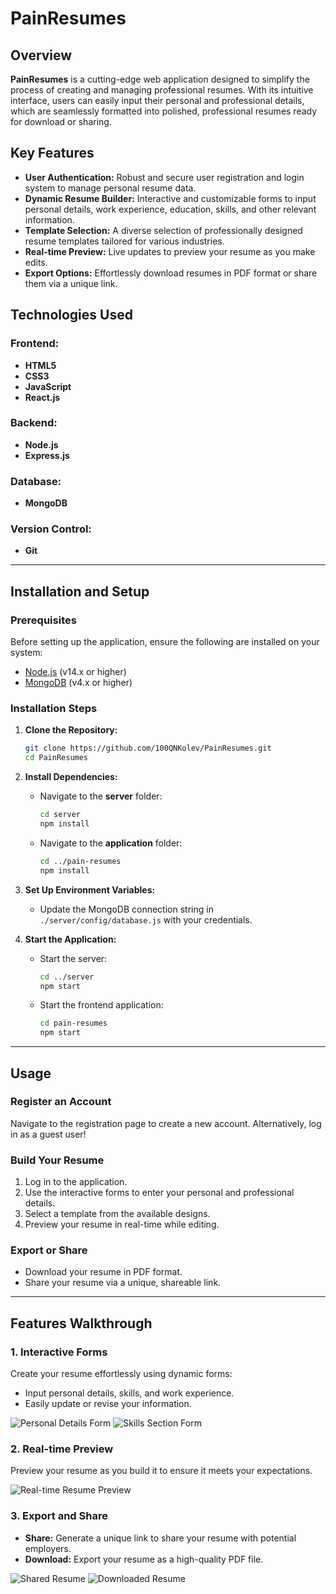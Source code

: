 
# PainResumes

## Overview

**PainResumes** is a cutting-edge web application designed to simplify the process of creating and managing professional resumes. With its intuitive interface, users can easily input their personal and professional details, which are seamlessly formatted into polished, professional resumes ready for download or sharing.

## Key Features

- **User Authentication:** Robust and secure user registration and login system to manage personal resume data.
- **Dynamic Resume Builder:** Interactive and customizable forms to input personal details, work experience, education, skills, and other relevant information.
- **Template Selection:** A diverse selection of professionally designed resume templates tailored for various industries.
- **Real-time Preview:** Live updates to preview your resume as you make edits.
- **Export Options:** Effortlessly download resumes in PDF format or share them via a unique link.

## Technologies Used

### Frontend:
- **HTML5**
- **CSS3**
- **JavaScript**
- **React.js**

### Backend:
- **Node.js**
- **Express.js**

### Database:
- **MongoDB**

### Version Control:
- **Git**

---

## Installation and Setup

### Prerequisites

Before setting up the application, ensure the following are installed on your system:

- [Node.js](https://nodejs.org/) (v14.x or higher)
- [MongoDB](https://www.mongodb.com/) (v4.x or higher)

### Installation Steps

1. **Clone the Repository:**

   ```bash
   git clone https://github.com/100QNKolev/PainResumes.git
   cd PainResumes
   ```

2. **Install Dependencies:**

   - Navigate to the **server** folder:
     ```bash
     cd server
     npm install
     ```

   - Navigate to the **application** folder:
     ```bash
     cd ../pain-resumes
     npm install
     ```

3. **Set Up Environment Variables:**

   - Update the MongoDB connection string in `./server/config/database.js` with your credentials.

4. **Start the Application:**

   - Start the server:
     ```bash
     cd ../server
     npm start
     ```

   - Start the frontend application:
     ```bash
     cd pain-resumes
     npm start
     ```

---

## Usage

### Register an Account
Navigate to the registration page to create a new account. Alternatively, log in as a guest user!

### Build Your Resume
1. Log in to the application.
2. Use the interactive forms to enter your personal and professional details.
3. Select a template from the available designs.
4. Preview your resume in real-time while editing.

### Export or Share
- Download your resume in PDF format.
- Share your resume via a unique, shareable link.

---

## Features Walkthrough

### 1. Interactive Forms
Create your resume effortlessly using dynamic forms:
- Input personal details, skills, and work experience.
- Easily update or revise your information.

![Personal Details Form](screenshots/personal_details_section.png)
![Skills Section Form](screenshots/skills_section.png)

### 2. Real-time Preview
Preview your resume as you build it to ensure it meets your expectations.

![Real-time Resume Preview](screenshots/resume_template.png)

### 3. Export and Share
- **Share:** Generate a unique link to share your resume with potential employers.
- **Download:** Export your resume as a high-quality PDF file.

![Shared Resume](screenshots/shared_resume.png)
![Downloaded Resume](screenshots/downloaded_resume.png)
